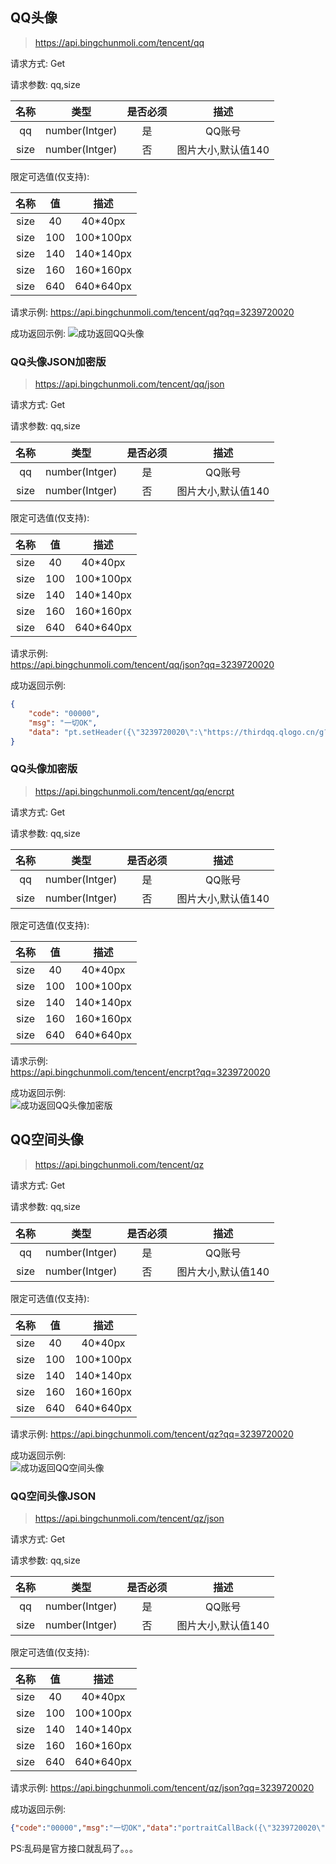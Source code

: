 <!--
 * @Author: 冰彦糖
 * @Date: 2020-11-28 14:23:15
 * @LastEditTime: 2020-11-28 20:52:14
 * @LastEditors: Please set LastEditors
 * @Description: In User Settings Edit
 * @FilePath: \static\tencent\QQ头像.md
-->
## <span id="QQ头像">QQ头像</spsn>
> https://api.bingchunmoli.com/tencent/qq  

请求方式: Get  

请求参数: qq,size    

名称|类型|是否必须|描述
:-:|:-:|:-:|:-:
qq|number(Intger)|是|QQ账号
size|number(Intger)|否|图片大小,默认值140
限定可选值(仅支持):

名称|值|描述
:-:|:-:|:-:
size|40|40*40px
size|100|100*100px
size|140|140*140px
size|160|160*160px
size|640|640*640px

请求示例:
https://api.bingchunmoli.com/tencent/qq?qq=3239720020

成功返回示例:
![成功返回QQ头像](https://api.bingchunmoli.com/tencent/qq?qq=3239720020)


### <span id="QQ头像加密JSON版">QQ头像JSON加密版</spsn>
> https://api.bingchunmoli.com/tencent/qq/json  

请求方式: Get  

请求参数: qq,size    

名称|类型|是否必须|描述
:-:|:-:|:-:|:-:
qq|number(Intger)|是|QQ账号
size|number(Intger)|否|图片大小,默认值140
限定可选值(仅支持):

名称|值|描述
:-:|:-:|:-:
size|40|40*40px
size|100|100*100px
size|140|140*140px
size|160|160*160px
size|640|640*640px

请求示例:  
https://api.bingchunmoli.com/tencent/qq/json?qq=3239720020

成功返回示例:  
```json
{
    "code": "00000",
    "msg": "一切OK",
    "data": "pt.setHeader({\"3239720020\":\"https://thirdqq.qlogo.cn/g?b=sdk&k=7PImib6cWLxKdWGiaUjLGtRg&s=140&t=1581145018\"})"
}
```

### <span id="QQ头像加密版">QQ头像加密版</spsn>
> https://api.bingchunmoli.com/tencent/qq/encrpt  

请求方式: Get  

请求参数: qq,size    

名称|类型|是否必须|描述
:-:|:-:|:-:|:-:
qq|number(Intger)|是|QQ账号
size|number(Intger)|否|图片大小,默认值140
限定可选值(仅支持):

名称|值|描述
:-:|:-:|:-:
size|40|40*40px
size|100|100*100px
size|140|140*140px
size|160|160*160px
size|640|640*640px

请求示例:  
https://api.bingchunmoli.com/tencent/encrpt?qq=3239720020

成功返回示例:  
![成功返回QQ头像加密版](https://api.bingchunmoli.com/tencent/encrpt?qq=3239720020)

## <span id="QQ空间头像">QQ空间头像</spsn>
> https://api.bingchunmoli.com/tencent/qz  

请求方式: Get  

请求参数: qq,size    

名称|类型|是否必须|描述
:-:|:-:|:-:|:-:
qq|number(Intger)|是|QQ账号
size|number(Intger)|否|图片大小,默认值140
限定可选值(仅支持):

名称|值|描述
:-:|:-:|:-:
size|40|40*40px
size|100|100*100px
size|140|140*140px
size|160|160*160px
size|640|640*640px

请求示例:
https://api.bingchunmoli.com/tencent/qz?qq=3239720020

成功返回示例:  
![成功返回QQ空间头像](https://api.bingchunmoli.com/tencent/qz?qq=3239720020)

### <span id="QQ空间头像JSON版">QQ空间头像JSON</spsn>
> https://api.bingchunmoli.com/tencent/qz/json  

请求方式: Get  

请求参数: qq,size    

名称|类型|是否必须|描述
:-:|:-:|:-:|:-:
qq|number(Intger)|是|QQ账号
size|number(Intger)|否|图片大小,默认值140
限定可选值(仅支持):

名称|值|描述
:-:|:-:|:-:
size|40|40*40px
size|100|100*100px
size|140|140*140px
size|160|160*160px
size|640|640*640px

请求示例:
https://api.bingchunmoli.com/tencent/qz/json?qq=3239720020

成功返回示例:  
```json
{"code":"00000","msg":"一切OK","data":"portraitCallBack({\"3239720020\":[\"http://qlogo1.store.qq.com/qzone/3239720020/3239720020/100\",52,-1,0,0,0,\"��һ���ӡ����\",0]})"}
```
PS:乱码是官方接口就乱码了。。。